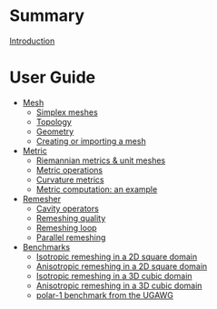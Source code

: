 # Summary

[Introduction](README.md)

# User Guide

- [Mesh](mesh.md)
  - [Simplex meshes](simplex_mesh.md)
  - [Topology](topology.md)
  - [Geometry]()
  - [Creating or importing a mesh]()
- [Metric](metric.md)
  - [Riemannian metrics & unit meshes](riemannian_metric.md)
  - [Metric operations](metric_operations.md)
  - [Curvature metrics](curvature_metric.md)
  - [Metric computation: an example]()
- [Remesher](remesher.md)
  - [Cavity operators](cavities.md)
  - [Remeshing quality](remeshing_quality.md)
  - [Remeshing loop](remeshing_loop.md)
  - [Parallel remeshing]()
- [Benchmarks](benchmarks.md)
  - [Isotropic remeshing in a 2D square domain](benchmarks/square_iso/README.md)
  - [Anisotropic remeshing in a 2D square domain](benchmarks/square_linear/README.md)
  - [Isotropic remeshing in a 3D cubic domain](benchmarks/cube_iso/README.md)
  - [Anisotropic remeshing in a 3D cubic domain](benchmarks/cube_linear/README.md)
  - [polar-1 benchmark from the UGAWG](benchmarks/cube_cylinder/README.md)
